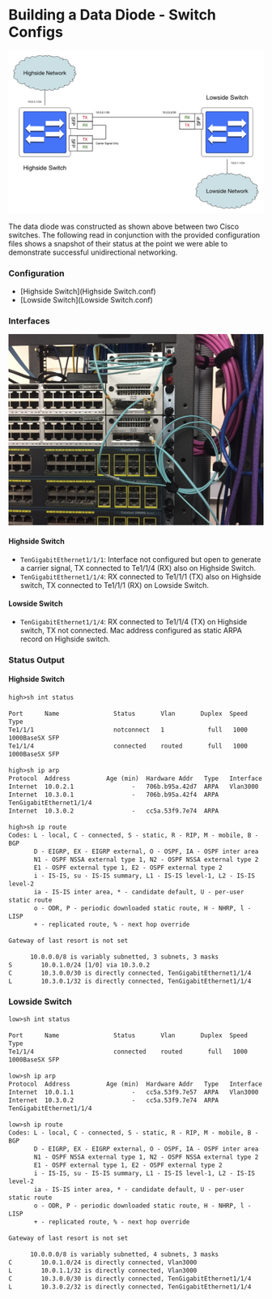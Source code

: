 # Building a Data Diode - Switch Configs

![](network-diagram.png?raw=true "Data Diode Network Diagram")

The data diode was constructed as shown above between two Cisco switches. The following read in conjunction with the provided configuration files shows a snapshot of their status at the point we were able to demonstrate successful unidirectional networking.

### Configuration

* [Highside Switch](Highside Switch.conf)
* [Lowside Switch](Lowside Switch.conf)

### Interfaces

![](network-cabling.jpg?raw=true "Data Diode Physical Cabling")

#### Highside Switch

* `TenGigabitEthernet1/1/1`: Interface not configured but open to generate a carrier signal, TX connected to Te1/1/4 (RX) also on Highside Switch.
* `TenGigabitEthernet1/1/4`: RX connected to Te1/1/1 (TX) also on Highside switch, TX connected to Te1/1/1 (RX) on Lowside Switch.

#### Lowside Switch

* `TenGigabitEthernet1/1/4`: RX connected to Te1/1/4 (TX) on Highside switch, TX not connected. Mac address configured as static ARPA record on Highside switch.

### Status Output

#### Highside Switch

````
high>sh int status

Port      Name               Status       Vlan       Duplex  Speed Type
Te1/1/1                      notconnect   1            full   1000 1000BaseSX SFP
Te1/1/4                      connected    routed       full   1000 1000BaseSX SFP

high>sh ip arp
Protocol  Address          Age (min)  Hardware Addr   Type   Interface
Internet  10.0.2.1                -   706b.b95a.42d7  ARPA   Vlan3000
Internet  10.3.0.1                -   706b.b95a.42f4  ARPA   TenGigabitEthernet1/1/4
Internet  10.3.0.2                -   cc5a.53f9.7e74  ARPA

high>sh ip route
Codes: L - local, C - connected, S - static, R - RIP, M - mobile, B - BGP
       D - EIGRP, EX - EIGRP external, O - OSPF, IA - OSPF inter area
       N1 - OSPF NSSA external type 1, N2 - OSPF NSSA external type 2
       E1 - OSPF external type 1, E2 - OSPF external type 2
       i - IS-IS, su - IS-IS summary, L1 - IS-IS level-1, L2 - IS-IS level-2
       ia - IS-IS inter area, * - candidate default, U - per-user static route
       o - ODR, P - periodic downloaded static route, H - NHRP, l - LISP
       + - replicated route, % - next hop override

Gateway of last resort is not set

      10.0.0.0/8 is variably subnetted, 3 subnets, 3 masks
S        10.0.1.0/24 [1/0] via 10.3.0.2
C        10.3.0.0/30 is directly connected, TenGigabitEthernet1/1/4
L        10.3.0.1/32 is directly connected, TenGigabitEthernet1/1/4
````

### Lowside Switch

````
low>sh int status

Port      Name               Status       Vlan       Duplex  Speed Type
Te1/1/4                      connected    routed       full   1000 1000BaseSX SFP

low>sh ip arp
Protocol  Address          Age (min)  Hardware Addr   Type   Interface
Internet  10.0.1.1                -   cc5a.53f9.7e57  ARPA   Vlan3000
Internet  10.3.0.2                -   cc5a.53f9.7e74  ARPA   TenGigabitEthernet1/1/4

low>sh ip route
Codes: L - local, C - connected, S - static, R - RIP, M - mobile, B - BGP
       D - EIGRP, EX - EIGRP external, O - OSPF, IA - OSPF inter area
       N1 - OSPF NSSA external type 1, N2 - OSPF NSSA external type 2
       E1 - OSPF external type 1, E2 - OSPF external type 2
       i - IS-IS, su - IS-IS summary, L1 - IS-IS level-1, L2 - IS-IS level-2
       ia - IS-IS inter area, * - candidate default, U - per-user static route
       o - ODR, P - periodic downloaded static route, H - NHRP, l - LISP
       + - replicated route, % - next hop override

Gateway of last resort is not set

      10.0.0.0/8 is variably subnetted, 4 subnets, 3 masks
C        10.0.1.0/24 is directly connected, Vlan3000
L        10.0.1.1/32 is directly connected, Vlan3000
C        10.3.0.0/30 is directly connected, TenGigabitEthernet1/1/4
L        10.3.0.2/32 is directly connected, TenGigabitEthernet1/1/4
````
